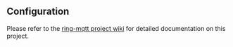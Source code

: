 ## Configuration

Please refer to the [ring-mqtt project wiki](https://github.com/tsightler/ring-mqtt/wiki) for detailed documentation on this project.